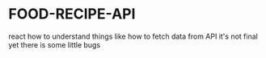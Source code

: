 # FOOD-RECIPE-API
react how to understand things like how to fetch data from API
it's not final yet there is some little bugs
